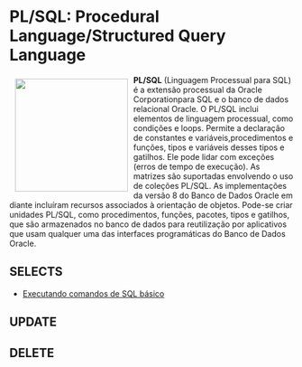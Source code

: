 # PL/SQL: Procedural Language/Structured Query Language

<a href="https://www.oracle.com/database/technologies/appdev/plsql.html"><img src="https://www.oracle.com/a/ocom/img/pl-sql.svg" align="left" hspace="10" vspace="6" width="200"></a>

**PL/SQL** (Linguagem Processual para SQL) é a extensão processual da Oracle Corporationpara SQL e o banco de dados relacional Oracle. O PL/SQL inclui elementos de linguagem processual, como condições e loops. Permite a declaração de constantes e variáveis,procedimentos e funções, tipos e variáveis desses tipos e gatilhos. Ele pode lidar com exceções (erros de tempo de execução). As matrizes são suportadas envolvendo o uso de coleções PL/SQL. As implementações da versão 8 do Banco de Dados Oracle em diante incluíram recursos associados à orientação de objetos. Pode-se criar unidades PL/SQL, como procedimentos, funções, pacotes, tipos e gatilhos, que são armazenados no banco de dados para reutilização por aplicativos que usam qualquer uma das interfaces programáticas do Banco de Dados Oracle.


## SELECTS

* [Executando comandos de SQL básico](https://github.com/GuiGallicchio/tutorial_plsql/blob/main/selects.md)

## UPDATE

## DELETE

